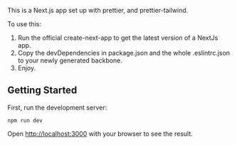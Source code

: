 This is a Next.js app set up with prettier, and prettier-tailwind.

To use this:
  1) Run the official create-next-app to get the latest version of a NextJs app.
  2) Copy the devDependencies in package.json and the whole .eslintrc.json to your newly generated backbone.
  3) Enjoy.

## Getting Started

First, run the development server:

```
npm run dev
```

Open [http://localhost:3000](http://localhost:3000) with your browser to see the result.

